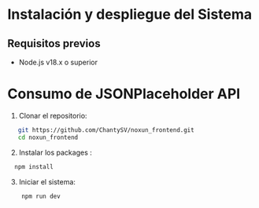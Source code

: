 # Instalación y despliegue del Sistema

## Requisitos previos

- Node.js v18.x o superior

# Consumo de JSONPlaceholder API

1. Clonar el repositorio:
 ```bash 
    git https://github.com/ChantySV/noxun_frontend.git
    cd noxun_frontend
```

2. Instalar los packages :
```bash  
  npm install
```

3. Iniciar el sistema: 

  ```bash
      npm run dev
  ```